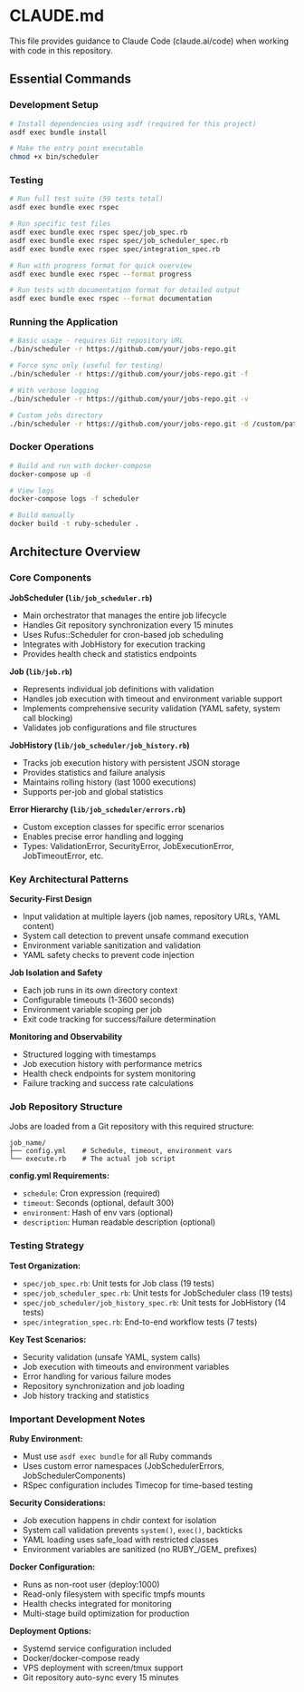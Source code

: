# CLAUDE.md

This file provides guidance to Claude Code (claude.ai/code) when working with code in this repository.

## Essential Commands

### Development Setup
```bash
# Install dependencies using asdf (required for this project)
asdf exec bundle install

# Make the entry point executable
chmod +x bin/scheduler
```

### Testing
```bash
# Run full test suite (59 tests total)
asdf exec bundle exec rspec

# Run specific test files
asdf exec bundle exec rspec spec/job_spec.rb
asdf exec bundle exec rspec spec/job_scheduler_spec.rb
asdf exec bundle exec rspec spec/integration_spec.rb

# Run with progress format for quick overview
asdf exec bundle exec rspec --format progress

# Run tests with documentation format for detailed output
asdf exec bundle exec rspec --format documentation
```

### Running the Application
```bash
# Basic usage - requires Git repository URL
./bin/scheduler -r https://github.com/your/jobs-repo.git

# Force sync only (useful for testing)
./bin/scheduler -r https://github.com/your/jobs-repo.git -f

# With verbose logging
./bin/scheduler -r https://github.com/your/jobs-repo.git -v

# Custom jobs directory
./bin/scheduler -r https://github.com/your/jobs-repo.git -d /custom/path
```

### Docker Operations
```bash
# Build and run with docker-compose
docker-compose up -d

# View logs
docker-compose logs -f scheduler

# Build manually
docker build -t ruby-scheduler .
```

## Architecture Overview

### Core Components

**JobScheduler (`lib/job_scheduler.rb`)**
- Main orchestrator that manages the entire job lifecycle
- Handles Git repository synchronization every 15 minutes
- Uses Rufus::Scheduler for cron-based job scheduling
- Integrates with JobHistory for execution tracking
- Provides health check and statistics endpoints

**Job (`lib/job.rb`)**
- Represents individual job definitions with validation
- Handles job execution with timeout and environment variable support
- Implements comprehensive security validation (YAML safety, system call blocking)
- Validates job configurations and file structures

**JobHistory (`lib/job_scheduler/job_history.rb`)**
- Tracks job execution history with persistent JSON storage
- Provides statistics and failure analysis
- Maintains rolling history (last 1000 executions)
- Supports per-job and global statistics

**Error Hierarchy (`lib/job_scheduler/errors.rb`)**
- Custom exception classes for specific error scenarios
- Enables precise error handling and logging
- Types: ValidationError, SecurityError, JobExecutionError, JobTimeoutError, etc.

### Key Architectural Patterns

**Security-First Design**
- Input validation at multiple layers (job names, repository URLs, YAML content)
- System call detection to prevent unsafe command execution
- Environment variable sanitization and validation
- YAML safety checks to prevent code injection

**Job Isolation and Safety**
- Each job runs in its own directory context
- Configurable timeouts (1-3600 seconds)
- Environment variable scoping per job
- Exit code tracking for success/failure determination

**Monitoring and Observability**
- Structured logging with timestamps
- Job execution history with performance metrics
- Health check endpoints for system monitoring
- Failure tracking and success rate calculations

### Job Repository Structure
Jobs are loaded from a Git repository with this required structure:
```
job_name/
├── config.yml    # Schedule, timeout, environment vars
└── execute.rb    # The actual job script
```

**config.yml Requirements:**
- `schedule`: Cron expression (required)
- `timeout`: Seconds (optional, default 300)
- `environment`: Hash of env vars (optional)
- `description`: Human readable description (optional)

### Testing Strategy

**Test Organization:**
- `spec/job_spec.rb`: Unit tests for Job class (19 tests)
- `spec/job_scheduler_spec.rb`: Unit tests for JobScheduler class (19 tests)
- `spec/job_scheduler/job_history_spec.rb`: Unit tests for JobHistory (14 tests)
- `spec/integration_spec.rb`: End-to-end workflow tests (7 tests)

**Key Test Scenarios:**
- Security validation (unsafe YAML, system calls)
- Job execution with timeouts and environment variables
- Error handling for various failure modes
- Repository synchronization and job loading
- Job history tracking and statistics

### Important Development Notes

**Ruby Environment:**
- Must use `asdf exec bundle` for all Ruby commands
- Uses custom error namespaces (JobSchedulerErrors, JobSchedulerComponents)
- RSpec configuration includes Timecop for time-based testing

**Security Considerations:**
- Job execution happens in chdir context for isolation
- System call validation prevents `system()`, `exec()`, backticks
- YAML loading uses safe_load with restricted classes
- Environment variables are sanitized (no RUBY_/GEM_ prefixes)

**Docker Configuration:**
- Runs as non-root user (deploy:1000)
- Read-only filesystem with specific tmpfs mounts
- Health checks integrated for monitoring
- Multi-stage build optimization for production

**Deployment Options:**
- Systemd service configuration included
- Docker/docker-compose ready
- VPS deployment with screen/tmux support
- Git repository auto-sync every 15 minutes